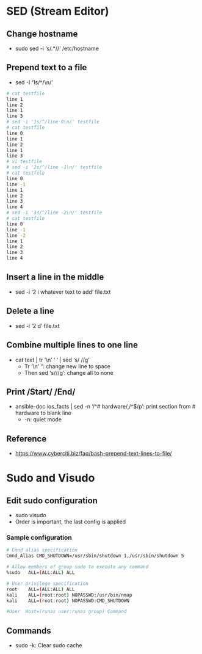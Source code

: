 # SED (Stream Editor)
## Change hostname

- sudo sed -i ‘s/.*/<new name>/’ /etc/hostname

## Prepend text to a file

- sed -I ‘1s/^/<text to prepend>\n/’ <file>
```Bash
# cat testfile
line 1
line 2
line 1
line 3
# sed -i '1s/^/line 0\n/' testfile
# cat testfile
line 0
line 1
line 2
line 1
line 3
# vi testfile
# sed -i '2s/^/line -1\n/' testfile
# cat testfile
line 0
line -1
line 1
line 2
line 3
line 4
# sed -i '3s/^/line -2\n/' testfile
# cat testfile
line 0
line -1
line -2
line 1
line 2
line 3
line 4
```

## Insert a line in the middle

- sed -i ‘2 i whatever text to add’ file.txt

## Delete a line

- sed -i ‘2 d’ file.txt

## Combine multiple lines to one line

- cat text | tr ‘\n’ ‘ ‘ | sed ‘s/ //g’
    - Tr ‘\n’ ‘<space>’: change new line to space
    - Then sed ‘s/<space>//g’: change all <space> to none

## Print /Start/ /End/

- ansible-doc ios_facts | sed -n ‘/^# hardware/,/^$/p’: print section from # hardware to blank line
    - -n: quiet mode
## Reference
- https://www.cyberciti.biz/faq/bash-prepend-text-lines-to-file/

# Sudo and Visudo

## Edit sudo configuration

- sudo visudo
- Order is important, the last config is applied

### Sample configuration
```bash
# Cmnd alias specification
Cmnd_Alias CMD_SHUTDOWN=/usr/sbin/shutdown 1,/usr/sbin/shutdown 5

# Allow members of group sudo to execute any command                                    │
%sudo   ALL=(ALL:ALL) ALL

# User privilege specification
root    ALL=(ALL:ALL) ALL
kali    ALL=(root:root) NOPASSWD:/usr/bin/nmap
kali    ALL=(root:root) NOPASSWD:CMD_SHUTDOWN

#User  Host=(runas user:runas group) Command
```

## Commands

- sudo -k: Clear sudo cache